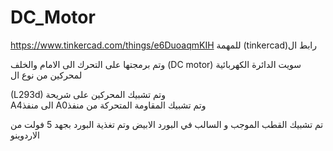 # DC_Motor


https://www.tinkercad.com/things/e6DuoaqmKIH  للمهمة (tinkercad)رابط ال




وتم برمجتها على التحرك الى الامام والخلف  (DC motor) سويت الدائرة الكهربائية لمحركين من نوع ال
  
  (L293d) وتم تشبيك المحركين على شريحة  
  A4الى منفذ A0وتم تشبيك المقاومة المتحركة من منفذ 
  
  تم تشبيك القطب الموجب و السالب في البورد الابيض وتم تغذية البورد بجهد 5 فولت من الاردوينو 
  





